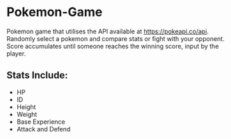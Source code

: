 # Pokemon-Game

Pokemon game that utilises the API available at https://pokeapi.co/api.
Randomly select a pokemon and compare stats or fight with your opponent. 
Score accumulates until someone reaches the winning score, input by the player. 

## Stats Include:
- HP
- ID
- Height
- Weight
- Base Experience
- Attack and Defend

